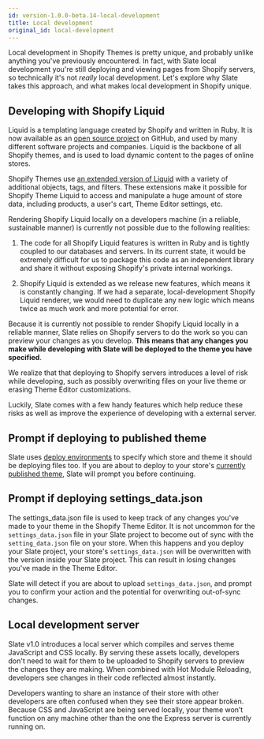 ```yaml
---
id: version-1.0.0-beta.14-local-development
title: Local development
original_id: local-development
---
```


Local development in Shopify Themes is pretty unique, and probably unlike anything you've previously encountered. In fact, with Slate local development you're still deploying and viewing pages from Shopify servers, so technically it's not _really_ local development. Let's explore why Slate takes this approach, and what makes local development in Shopify unique.

## Developing with Shopify Liquid

Liquid is a templating language created by Shopify and written in Ruby. It is now available as an [open source project](https://github.com/Shopify/liquid) on GitHub, and used by many different software projects and companies. Liquid is the backbone of all Shopify themes, and is used to load dynamic content to the pages of online stores.

Shopify Themes use [an extended version of Liquid](https://help.shopify.com/themes/liquid) with a variety of additional objects, tags, and filters. These extensions make it possible for Shopify Theme Liquid to access and manipulate a huge amount of store data, including products, a user's cart, Theme Editor settings, etc.

Rendering Shopify Liquid locally on a developers machine (in a reliable, sustainable manner) is currently not possible due to the following realities:

1. The code for all Shopify Liquid features is written in Ruby and is tightly coupled to our databases and servers. In its current state, it would be extremely difficult for us to package this code as an independent library and share it without exposing Shopify's private internal workings.

2. Shopify Liquid is extended as we release new features, which means it is constantly changing. If we had a separate, local-development Shopify Liquid renderer, we would need to duplicate any new logic which means twice as much work and more potential for error.

Because it is currently not possible to render Shopify Liquid locally in a reliable manner, Slate relies on Shopify servers to do the work so you can preview your changes as you develop. **This means that any changes you make while developing with Slate will be deployed to the theme you have specified**.

We realize that that deploying to Shopify servers introduces a level of risk while developing, such as possibly overwriting files on your live theme or erasing Theme Editor customizations.

Luckily, Slate comes with a few handy features which help reduce these risks as well as improve the experience of developing with a external server.

## Prompt if deploying to published theme

Slate uses [deploy environments](deploy-environments) to specify which store and theme it should be deploying files too. If you are about to deploy to your store's [currently published theme](https://help.shopify.com/manual/using-themes/organizing-themes/publishing-themes), Slate will prompt you before continuing.

## Prompt if deploying settings_data.json

The settings_data.json file is used to keep track of any changes you've made to your theme in the Shopify Theme Editor. It is not uncommon for the `settings_data.json` file in your Slate project to become out of sync with the `setting_data.json` file on your store. When this happens and you deploy your Slate project, your store's `settings_data.json` will be overwritten with the version inside your Slate project. This can result in losing changes you've made in the Theme Editor.

Slate will detect if you are about to upload `settings_data.json`, and prompt you to confirm your action and the potential for overwriting out-of-sync changes.

## Local development server

Slate v1.0 introduces a local server which compiles and serves theme JavaScript and CSS locally. By serving these assets locally, developers don't need to wait for them to be uploaded to Shopify servers to preview the changes they are making. When combined with Hot Module Reloading, developers see changes in their code reflected almost instantly.

Developers wanting to share an instance of their store with other developers are often confused when they see their store appear broken. Because CSS and JavaScript are being served locally, your theme won’t function on any machine other than the one the Express server is currently running on.
